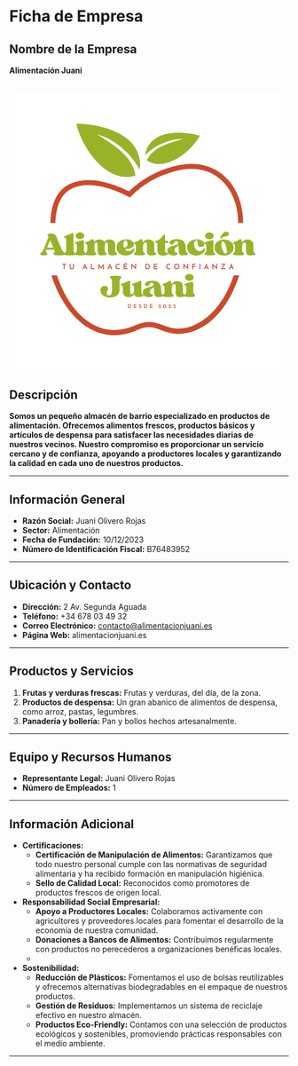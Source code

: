 # Ficha de Empresa

## Nombre de la Empresa
**Alimentación Juani**  

![Logo Alimentación Juani](assets/logo.png)
---

## Descripción

**Somos un pequeño almacén de barrio especializado en productos de alimentación. Ofrecemos alimentos frescos, productos básicos y artículos de despensa para satisfacer las necesidades diarias de nuestros vecinos. Nuestro compromiso es proporcionar un servicio cercano y de confianza, apoyando a productores locales y garantizando la calidad en cada uno de nuestros productos.** 

---

## Información General

- **Razón Social:** Juani Olivero Rojas
- **Sector:** Alimentación
- **Fecha de Fundación:** 10/12/2023
- **Número de Identificación Fiscal:** B76483952

---

## Ubicación y Contacto

- **Dirección:** 2 Av. Segunda Aguada
- **Teléfono:** +34 678 03 49 32
- **Correo Electrónico:** contacto@alimentacionjuani.es
- **Página Web:** alimentacionjuani.es

---

## Productos y Servicios

1. **Frutas y verduras frescas:** Frutas y verduras, del día, de la zona.
2. **Productos de despensa:** Un gran abanico de alimentos de despensa, como arroz, pastas, legumbres.
3. **Panadería y bollería:** Pan y bollos hechos artesanalmente.

---

## Equipo y Recursos Humanos

- **Representante Legal:** Juani Olivero Rojas
- **Número de Empleados:** 1
---

## Información Adicional

- **Certificaciones:** 
	- **Certificación de Manipulación de Alimentos:** Garantizamos que todo nuestro personal cumple con las normativas de seguridad alimentaria y ha recibido formación en manipulación higiénica.
	- **Sello de Calidad Local:** Reconocidos como promotores de productos frescos de origen local.
- **Responsabilidad Social Empresarial:** 
	- **Apoyo a Productores Locales:** Colaboramos activamente con agricultores y proveedores locales para fomentar el desarrollo de la economía de nuestra comunidad.
	- **Donaciones a Bancos de Alimentos:** Contribuimos regularmente con productos no perecederos a organizaciones benéficas locales.
	- 
- **Sostenibilidad:** 
	- **Reducción de Plásticos:** Fomentamos el uso de bolsas reutilizables y ofrecemos alternativas biodegradables en el empaque de nuestros productos.
	-   **Gestión de Residuos:** Implementamos un sistema de reciclaje efectivo en nuestro almacén.
	- **Productos Eco-Friendly:** Contamos con una selección de productos ecológicos y sostenibles, promoviendo prácticas responsables con el medio ambiente.

---


